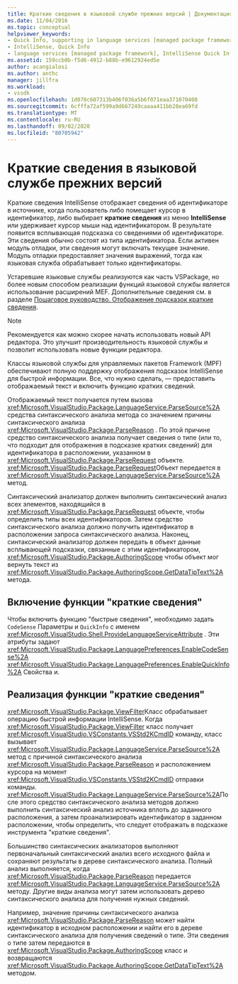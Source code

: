 ```yaml
---
title: Краткие сведения в языковой службе прежних версий | Документация Майкрософт
ms.date: 11/04/2016
ms.topic: conceptual
helpviewer_keywords:
- Quick Info, supporting in language services [managed package framework]
- IntelliSense, Quick Info
- language services [managed package framework], IntelliSense Quick Info
ms.assetid: 159ccb0b-f5d6-4912-b88b-e9612924ed5e
author: acangialosi
ms.author: anthc
manager: jillfra
ms.workload:
- vssdk
ms.openlocfilehash: 1d070c607313b406f036a5b6f071eaa371070408
ms.sourcegitcommit: 6cfffa72af599a9d667249caaaa411bb28ea69fd
ms.translationtype: MT
ms.contentlocale: ru-RU
ms.lasthandoff: 09/02/2020
ms.locfileid: "80705942"
---
```

# <a name="quick-info-in-a-legacy-language-service"></a>Краткие сведения в языковой службе прежних версий
Краткие сведения IntelliSense отображает сведения об идентификаторе в источнике, когда пользователь либо помещает курсор в идентификатор, либо выбирает **краткие сведения** из меню **IntelliSense** или удерживает курсор мыши над идентификатором. В результате появится всплывающая подсказка со сведениями об идентификаторе. Эти сведения обычно состоят из типа идентификатора. Если активен модуль отладки, эти сведения могут включать текущее значение. Модуль отладки предоставляет значения выражений, тогда как языковая служба обрабатывает только идентификаторы.

 Устаревшие языковые службы реализуются как часть VSPackage, но более новым способом реализации функций языковой службы является использование расширений MEF. Дополнительные сведения см. в разделе [Пошаговое руководство. Отображение подсказок краткие сведения](../../extensibility/walkthrough-displaying-quickinfo-tooltips.md).

> [!NOTE]
> Рекомендуется как можно скорее начать использовать новый API редактора. Это улучшит производительность языковой службы и позволит использовать новые функции редактора.

 Классы языковой службы для управляемых пакетов Framework (MPF) обеспечивают полную поддержку отображения подсказок IntelliSense для быстрой информации. Все, что нужно сделать, — предоставить отображаемый текст и включить функцию кратких сведений.

 Отображаемый текст получается путем вызова <xref:Microsoft.VisualStudio.Package.LanguageService.ParseSource%2A> средства синтаксического анализа метода со значением причины синтаксического анализа <xref:Microsoft.VisualStudio.Package.ParseReason> . По этой причине средство синтаксического анализа получает сведения о типе (или то, что подходит для отображения в подсказке кратких сведений) для идентификатора в расположении, указанном в <xref:Microsoft.VisualStudio.Package.ParseRequest> объекте. <xref:Microsoft.VisualStudio.Package.ParseRequest>Объект передается в <xref:Microsoft.VisualStudio.Package.LanguageService.ParseSource%2A> метод.

 Синтаксический анализатор должен выполнить синтаксический анализ всех элементов, находящийся в <xref:Microsoft.VisualStudio.Package.ParseRequest> объекте, чтобы определить типы всех идентификаторов. Затем средство синтаксического анализа должно получить идентификатор в расположении запроса синтаксического анализа. Наконец, синтаксический анализатор должен передать в объект данные всплывающей подсказки, связанные с этим идентификатором, <xref:Microsoft.VisualStudio.Package.AuthoringScope> чтобы объект мог вернуть текст из <xref:Microsoft.VisualStudio.Package.AuthoringScope.GetDataTipText%2A> метода.

## <a name="enabling-the-quick-info-feature"></a>Включение функции "краткие сведения"
 Чтобы включить функцию "быстрые сведения", необходимо задать `CodeSense` Параметры и `QuickInfo` с именем <xref:Microsoft.VisualStudio.Shell.ProvideLanguageServiceAttribute> . Эти атрибуты задают <xref:Microsoft.VisualStudio.Package.LanguagePreferences.EnableCodeSense%2A> <xref:Microsoft.VisualStudio.Package.LanguagePreferences.EnableQuickInfo%2A> Свойства и.

## <a name="implementing-the-quick-info-feature"></a>Реализация функции "краткие сведения"
 <xref:Microsoft.VisualStudio.Package.ViewFilter>Класс обрабатывает операцию быстрой информации IntelliSense. Когда <xref:Microsoft.VisualStudio.Package.ViewFilter> класс получает <xref:Microsoft.VisualStudio.VSConstants.VSStd2KCmdID> команду, класс вызывает <xref:Microsoft.VisualStudio.Package.LanguageService.ParseSource%2A> метод с причиной синтаксического анализа <xref:Microsoft.VisualStudio.Package.ParseReason> и расположением курсора на момент <xref:Microsoft.VisualStudio.VSConstants.VSStd2KCmdID> отправки команды. <xref:Microsoft.VisualStudio.Package.LanguageService.ParseSource%2A>После этого средство синтаксического анализа методов должно выполнить синтаксический анализ источника вплоть до заданного расположения, а затем проанализировать идентификатор в заданном расположении, чтобы определить, что следует отображать в подсказке инструмента "краткие сведения".

 Большинство синтаксических анализаторов выполняют первоначальный синтаксический анализ всего исходного файла и сохраняют результаты в дереве синтаксического анализа. Полный анализ выполняется, когда <xref:Microsoft.VisualStudio.Package.ParseReason> передается <xref:Microsoft.VisualStudio.Package.LanguageService.ParseSource%2A> методу. Другие виды анализа могут затем использовать дерево синтаксического анализа для получения нужных сведений.

 Например, значение причины синтаксического анализа <xref:Microsoft.VisualStudio.Package.ParseReason> может найти идентификатор в исходном расположении и найти его в дереве синтаксического анализа для получения сведений о типе. Эти сведения о типе затем передаются в <xref:Microsoft.VisualStudio.Package.AuthoringScope> класс и возвращаются <xref:Microsoft.VisualStudio.Package.AuthoringScope.GetDataTipText%2A> методом.
